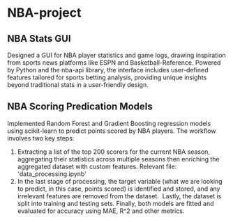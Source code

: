 # NBA-project

## NBA Stats GUI
Designed a GUI for NBA player statistics and game logs, drawing inspiration from sports news platforms like ESPN and Basketball-Reference. Powered by Python and the nba-api library, the interface includes user-defined features tailored for sports betting analysis, providing unique insights beyond traditional stats in a user-friendly design.

## NBA Scoring Predication Models
Implemented Random Forest and Gradient Boosting regression models using scikit-learn to predict points scored by NBA players. The workflow involves two key steps:
1. Extracting a list of the top 200 scorers for the current NBA season, aggregating their statistics across multiple seasons then enriching the aggregated dataset with custom features. Relevant file: 'data_processing.ipynb'
2. In the last stage of processing, the target variable (what we are looking to predict, in this case, points scored) is identified and stored, and any irrelevant features are removed from the dataset.  Lastly, the dataset is split into training and testing sets. Finally, both models are fitted and evaluated for accuracy using MAE, R^2 and other metrics.

